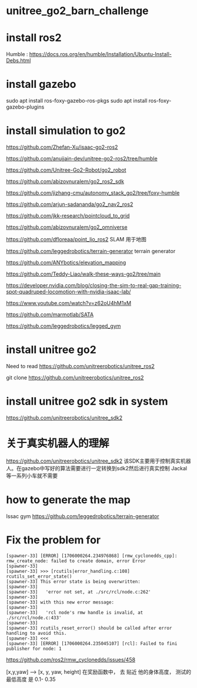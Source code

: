 # unitree_go2_barn_challenge

# install ros2
Humble : https://docs.ros.org/en/humble/Installation/Ubuntu-Install-Debs.html

# install gazebo
sudo apt install ros-foxy-gazebo-ros-pkgs
sudo apt install ros-foxy-gazebo-plugins

# install simulation to go2

https://github.com/Zhefan-Xu/isaac-go2-ros2

https://github.com/anujjain-dev/unitree-go2-ros2/tree/humble

https://github.com/Unitree-Go2-Robot/go2_robot

https://github.com/abizovnuralem/go2_ros2_sdk

https://github.com/jizhang-cmu/autonomy_stack_go2/tree/foxy-humble

https://github.com/arjun-sadananda/go2_nav2_ros2

https://github.com/jkk-research/pointcloud_to_grid

https://github.com/abizovnuralem/go2_omniverse

https://github.com/dfloreaa/point_lio_ros2
SLAM 用于地图

https://github.com/leggedrobotics/terrain-generator terrain generator

https://github.com/ANYbotics/elevation_mapping

https://github.com/Teddy-Liao/walk-these-ways-go2/tree/main

https://developer.nvidia.com/blog/closing-the-sim-to-real-gap-training-spot-quadruped-locomotion-with-nvidia-isaac-lab/

https://www.youtube.com/watch?v=z62oU4hM1xM

https://github.com/marmotlab/SATA

https://github.com/leggedrobotics/legged_gym

# install unitree go2

Need to read 
https://github.com/unitreerobotics/unitree_ros2

git clone https://github.com/unitreerobotics/unitree_ros2

# install unitree go2 sdk in system

https://github.com/unitreerobotics/unitree_sdk2

# 关于真实机器人的理解

https://github.com/unitreerobotics/unitree_sdk2
该SDK主要用于控制真实机器人。在gazebo中写好的算法需要进行一定转换到sdk2然后进行真实控制
Jackal等一系列小车就不需要

# how to generate the map
Issac gym https://github.com/leggedrobotics/terrain-generator

# Fix the problem for 
```
[spawner-33] [ERROR] [1706000264.234976868] [rmw_cyclonedds_cpp]: rmw_create_node: failed to create domain, error Error
[spawner-33] 
[spawner-33] >>> [rcutils|error_handling.c:108] rcutils_set_error_state()
[spawner-33] This error state is being overwritten:
[spawner-33] 
[spawner-33]   'error not set, at ./src/rcl/node.c:262'
[spawner-33] 
[spawner-33] with this new error message:
[spawner-33] 
[spawner-33]   'rcl node's rmw handle is invalid, at ./src/rcl/node.c:433'
[spawner-33] 
[spawner-33] rcutils_reset_error() should be called after error handling to avoid this.
[spawner-33] <<<
[spawner-33] [ERROR] [1706000264.235045107] [rcl]: Failed to fini publisher for node: 1
```
https://github.com/ros2/rmw_cyclonedds/issues/458




[x,y,yaw]  -->   [x, y, yaw, height]
在奖励函数中，  去 贴近  他的身体高度，
测试的最低高度 是 0.1- 0.35 


